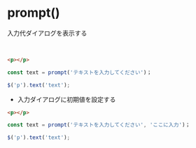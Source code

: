 # prompt()
  
入力代ダイアログを表示する

<br>

```html
<p></p>
```
```js
const text = prompt('テキストを入力してください')；

$('p').text('text');
```

- 入力ダイアログに初期値を設定する
```html
<p></p>
```
```js
const text = prompt('テキストを入力してください', 'ここに入力')；

$('p').text('text');
```
